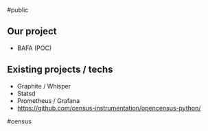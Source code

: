 #public 

## Our project

- BAFA (POC)

## Existing projects / techs

- Graphite / Whisper
- Statsd
- Prometheus / Grafana
- https://github.com/census-instrumentation/opencensus-python/

<!-- Keywords -->
#census
<!-- /Keywords -->
